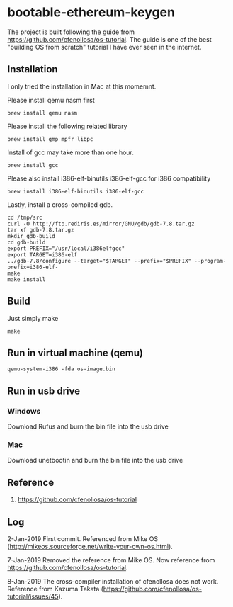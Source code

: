 # bootable-ethereum-keygen
The project is built following the guide from https://github.com/cfenollosa/os-tutorial. The guide is one of the best "building OS from scratch" tutorial I have ever seen in the internet.

## Installation
I only tried the installation in Mac at this momemnt.


Please install qemu nasm first
```
brew install qemu nasm
```

Please install the following related library
```
brew install gmp mpfr libpc
```

Install of gcc may take more than one hour.
```
brew install gcc
```

Please also install i386-elf-binutils i386-elf-gcc for i386 compatibility
```
brew install i386-elf-binutils i386-elf-gcc
```

Lastly, install a cross-compiled gdb.
```
cd /tmp/src
curl -O http://ftp.rediris.es/mirror/GNU/gdb/gdb-7.8.tar.gz
tar xf gdb-7.8.tar.gz
mkdir gdb-build
cd gdb-build
export PREFIX="/usr/local/i386elfgcc"
export TARGET=i386-elf
../gdb-7.8/configure --target="$TARGET" --prefix="$PREFIX" --program-prefix=i386-elf-
make
make install
```

## Build
Just simply make

```
make
```

## Run in virtual machine (qemu)
```
qemu-system-i386 -fda os-image.bin
```

## Run in usb drive
### Windows
Download Rufus and burn the bin file into the usb drive

### Mac
Download unetbootin and burn the bin file into the usb drive


## Reference
1. https://github.com/cfenollosa/os-tutorial

## Log
2-Jan-2019 First commit. Referenced from Mike OS (http://mikeos.sourceforge.net/write-your-own-os.html).

7-Jan-2019 Removed the reference from Mike OS. Now reference from https://github.com/cfenollosa/os-tutorial.

8-Jan-2019 The cross-compiler installation of cfenollosa does not work. Reference from Kazuma Takata (https://github.com/cfenollosa/os-tutorial/issues/45).

